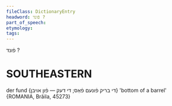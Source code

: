 ```yaml
---
fileClass: DictionaryEntry
headword: פֿונד ?
part_of_speech: 
etymology: 
tags: 
---
```

פֿונד ?

SOUTHEASTERN
==============

der fund {די בריק פֿונעם פֿאַס; די דעק — פֿון אויבן} 'bottom of a barrel' {ROMANIA, Brăila, 45273}

